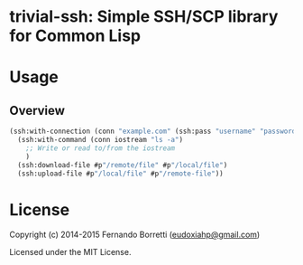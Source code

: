 # trivial-ssh: Simple SSH/SCP library for Common Lisp

# Usage

## Overview

~~~lisp
(ssh:with-connection (conn "example.com" (ssh:pass "username" "password"))
  (ssh:with-command (conn iostream "ls -a")
    ;; Write or read to/from the iostream
    )
  (ssh:download-file #p"/remote/file" #p"/local/file")
  (ssh:upload-file #p"/local/file" #p"/remote-file"))
~~~

# License

Copyright (c) 2014-2015 Fernando Borretti (eudoxiahp@gmail.com)

Licensed under the MIT License.
